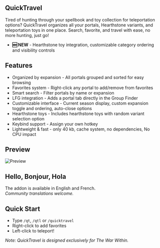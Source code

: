 ## QuickTravel
Tired of hunting through your spellbook and toy collection for teleportation options? QuickTravel organizes all your portals, Hearthstone variants, and teleportation toys in one place. Search, favorite, and travel with ease, no more hunting, just go!

- **🆕 NEW** - Hearthstone toy integration, customizable category ordering and visibility controls

## Features
- Organized by expansion - All portals grouped and sorted for easy browsing
- Favorites system - Right-click any portal to add/remove from favorites
- Smart search - Filter portals by name or expansion
- LFG integration - Adds a portal tab directly in the Group Finder
- Customizable interface - Current season display, custom expansion toggle and ordering, auto-close options
- Hearthstone toys - Includes hearthstone toys with random variant selection option
- Keybind support - Assign your own hotkey
- Lightweight & fast - only 40 kb, cache system, no dependencies, No CPU impact

## Preview
![Preview](https://i.imgur.com/kmWICVw.jpeg)

## Hello, Bonjour, Hola
The addon is available in English and French.  
*Community translations welcome.*

## Quick Start
- Type `/qt`, `/qtl` or `/quicktravel`
- Right-click to add favorites
- Left-click to teleport!

*Note: QuickTravel is designed exclusively for The War Within.*